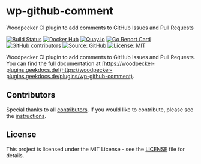 # wp-github-comment

Woodpecker CI plugin to add comments to GitHub Issues and Pull Requests

[![Build Status](https://ci.thegeeklab.de/api/badges/thegeeklab/wp-github-comment/status.svg)](https://ci.thegeeklab.de/repos/thegeeklab/wp-github-comment)
[![Docker Hub](https://img.shields.io/badge/dockerhub-latest-blue.svg?logo=docker&logoColor=white)](https://hub.docker.com/r/thegeeklab/wp-github-comment)
[![Quay.io](https://img.shields.io/badge/quay-latest-blue.svg?logo=docker&logoColor=white)](https://quay.io/repository/thegeeklab/wp-github-comment)
[![Go Report Card](https://goreportcard.com/badge/github.com/thegeeklab/wp-github-comment)](https://goreportcard.com/report/github.com/thegeeklab/wp-github-comment)
[![GitHub contributors](https://img.shields.io/github/contributors/thegeeklab/wp-github-comment)](https://github.com/thegeeklab/wp-github-comment/graphs/contributors)
[![Source: GitHub](https://img.shields.io/badge/source-github-blue.svg?logo=github&logoColor=white)](https://github.com/thegeeklab/wp-github-comment)
[![License: MIT](https://img.shields.io/github/license/thegeeklab/wp-github-comment)](https://github.com/thegeeklab/wp-github-comment/blob/main/LICENSE)

Woodpecker CI plugin to add comments to GitHub Issues and Pull Requests. You can find the full documentation at [https://woodpecker-plugins.geekdocs.de](https://woodpecker-plugins.geekdocs.de/plugins/wp-github-comment).

## Contributors

Special thanks to all [contributors](https://github.com/thegeeklab/wp-github-comment/graphs/contributors). If you would like to contribute, please see the [instructions](https://github.com/thegeeklab/wp-github-comment/blob/main/CONTRIBUTING.md).

## License

This project is licensed under the MIT License - see the [LICENSE](https://github.com/thegeeklab/wp-github-comment/blob/main/LICENSE) file for details.
